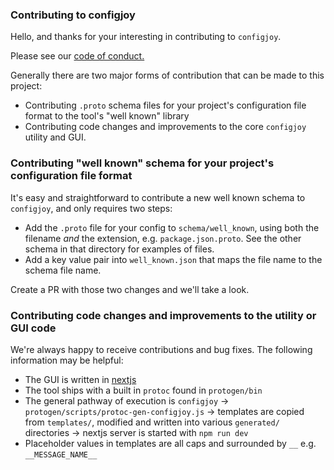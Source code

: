 ### Contributing to configjoy

Hello, and thanks for your interesting in contributing to `configjoy`.

Please see our [code of conduct.](CODE_OF_CONDUCT.md)

Generally there are two major forms of contribution that can be made to this project:

- Contributing `.proto` schema files for your project's configuration file format to the tool's "well known" library
- Contributing code changes and improvements to the core `configjoy` utility and GUI.

### Contributing "well known" schema for your project's configuration file format

It's easy and straightforward to contribute a new well known schema to `configjoy`, and only requires two steps:

- Add the `.proto` file for your config to `schema/well_known`, using both the filename _and_ the extension, e.g. `package.json.proto`. See the other schema in that directory for examples of files.
- Add a key value pair into `well_known.json` that maps the file name to the schema file name.

Create a PR with those two changes and we'll take a look.

### Contributing code changes and improvements to the utility or GUI code

We're always happy to receive contributions and bug fixes. The following information may be helpful:

- The GUI is written in [nextjs](https://github.com/vercel/next.js/)
- The tool ships with a built in `protoc` found in `protogen/bin`
- The general pathway of execution is `configjoy` -> `protogen/scripts/protoc-gen-configjoy.js` -> templates are copied from `templates/`, modified and written into various `generated/` directories -> nextjs server is started with `npm run dev`
- Placeholder values in templates are all caps and surrounded by `__` e.g. `__MESSAGE_NAME__`
